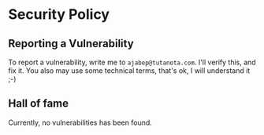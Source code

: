 # Security Policy

## Reporting a Vulnerability

To report a vulnerability, write me to `ajabep@tutanota.com`. I'll verify this, and fix it. You also may use some
technical terms, that's ok, I will understand it ;-)

## Hall of fame

Currently, no vulnerabilities has been found.
